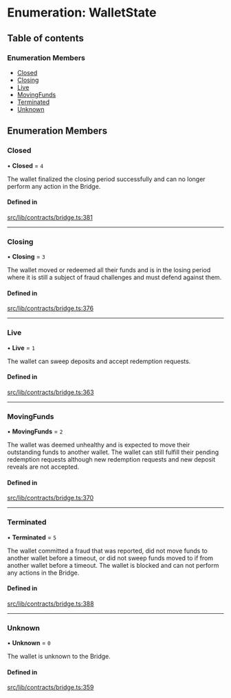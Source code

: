 # Enumeration: WalletState

## Table of contents

### Enumeration Members

- [Closed](WalletState-1.md#closed)
- [Closing](WalletState-1.md#closing)
- [Live](WalletState-1.md#live)
- [MovingFunds](WalletState-1.md#movingfunds)
- [Terminated](WalletState-1.md#terminated)
- [Unknown](WalletState-1.md#unknown)

## Enumeration Members

### Closed

• **Closed** = ``4``

The wallet finalized the closing period successfully and can no longer perform
any action in the Bridge.

#### Defined in

[src/lib/contracts/bridge.ts:381](https://github.com/zachchan105/tmewc/blob/main/typescript/src/lib/contracts/bridge.ts#L381)

___

### Closing

• **Closing** = ``3``

The wallet moved or redeemed all their funds and is in the
losing period where it is still a subject of fraud challenges
and must defend against them.

#### Defined in

[src/lib/contracts/bridge.ts:376](https://github.com/zachchan105/tmewc/blob/main/typescript/src/lib/contracts/bridge.ts#L376)

___

### Live

• **Live** = ``1``

The wallet can sweep deposits and accept redemption requests.

#### Defined in

[src/lib/contracts/bridge.ts:363](https://github.com/zachchan105/tmewc/blob/main/typescript/src/lib/contracts/bridge.ts#L363)

___

### MovingFunds

• **MovingFunds** = ``2``

The wallet was deemed unhealthy and is expected to move their outstanding
funds to another wallet. The wallet can still fulfill their pending redemption
requests although new redemption requests and new deposit reveals are not
accepted.

#### Defined in

[src/lib/contracts/bridge.ts:370](https://github.com/zachchan105/tmewc/blob/main/typescript/src/lib/contracts/bridge.ts#L370)

___

### Terminated

• **Terminated** = ``5``

The wallet committed a fraud that was reported, did not move funds to
another wallet before a timeout, or did not sweep funds moved to if from
another wallet before a timeout. The wallet is blocked and can not perform
any actions in the Bridge.

#### Defined in

[src/lib/contracts/bridge.ts:388](https://github.com/zachchan105/tmewc/blob/main/typescript/src/lib/contracts/bridge.ts#L388)

___

### Unknown

• **Unknown** = ``0``

The wallet is unknown to the Bridge.

#### Defined in

[src/lib/contracts/bridge.ts:359](https://github.com/zachchan105/tmewc/blob/main/typescript/src/lib/contracts/bridge.ts#L359)
